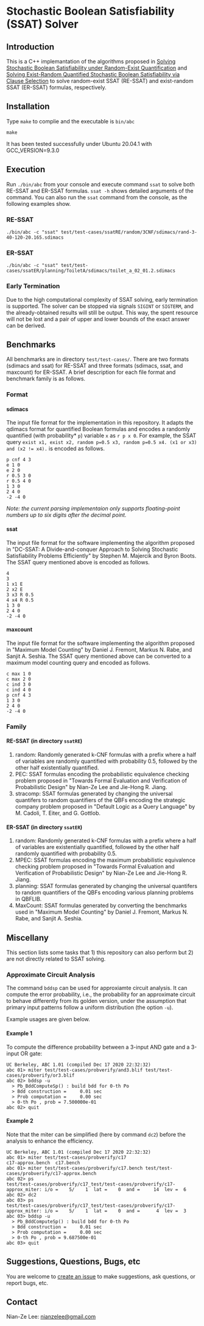 # Stochastic Boolean Satisfiability (SSAT) Solver

## Introduction

This is a C++ implemantation of the algorithms proposed in [Solving Stochastic Boolean Satisfiability under Random-Exist Quantification](https://www.ijcai.org/proceedings/2017/0096.pdf) and [Solving Exist-Random Quantified Stochastic Boolean Satisfiability via Clause Selection](https://www.ijcai.org/proceedings/2018/0186.pdf) to solve random-exist SSAT (RE-SSAT) and exist-random SSAT (ER-SSAT) formulas, respectively.

## Installation

Type `make` to complie and the executable is `bin/abc`

```
make
```

It has been tested successfully under Ubuntu 20.04.1 with GCC_VERSION=9.3.0

## Execution

Run `./bin/abc` from your console and execute command `ssat` to solve both RE-SSAT and ER-SSAT formulas. `ssat -h` shows detailed arguments of the command.
You can also run the `ssat` command from the console, as the following examples show.

### RE-SSAT

```
./bin/abc -c "ssat" test/test-cases/ssatRE/random/3CNF/sdimacs/rand-3-40-120-20.165.sdimacs
```

### ER-SSAT

```
./bin/abc -c "ssat" test/test-cases/ssatER/planning/ToiletA/sdimacs/toilet_a_02_01.2.sdimacs
```

### Early Termination

Due to the high computational complexity of SSAT solving, early termination is supported. The solver can be stopped via signals `SIGINT` or `SIGTERM`, and the already-obtained results will still be output. This way, the spent resource will not be lost and a pair of upper and lower bounds of the exact answer can be derived.

## Benchmarks

All benchmarks are in directory `test/test-cases/`. There are two formats (sdimacs and ssat) for RE-SSAT and three formats (sdimacs, ssat, and maxcount) for ER-SSAT. A brief description for each file format and benchmark family is as follows.

### Format

#### sdimacs

The input file format for the implementation in this repository. It adapts the qdimacs format for quantified Boolean formulas and encodes a randomly quantified (with probability\* `p`) variable `x` as `r p x 0`. For example, the SSAT query `exist x1, exist x2, random p=0.5 x3, random p=0.5 x4. (x1 or x3) and (x2 != x4).` is encoded as follows.

```
p cnf 4 3
e 1 0
e 2 0
r 0.5 3 0
r 0.5 4 0
1 3 0
2 4 0
-2 -4 0
```

_Note: the current parsing implementaion only supports floating-point numbers up to six digits after the decimal point._

#### ssat

The input file format for the software implementing the algorithm proposed in "DC-SSAT: A Divide-and-conquer Approach to Solving Stochastic Satisfiability Problems Efficiently" by Stephen M. Majercik and Byron Boots. The SSAT query mentioned above is encoded as follows.

```
4
3
1 x1 E
2 x2 E
3 x3 R 0.5
4 x4 R 0.5
1 3 0
2 4 0
-2 -4 0
```

#### maxcount

The input file format for the software implementing the algorithm proposed in "Maximum Model Counting" by Daniel J. Fremont, Markus N. Rabe, and Sanjit A. Seshia. The SSAT query mentioned above can be converted to a maximum model counting query and encoded as follows.

```
c max 1 0
c max 2 0
c ind 3 0
c ind 4 0
p cnf 4 3
1 3 0
2 4 0
-2 -4 0
```

### Family

#### RE-SSAT (in directory `ssatRE`)

1. random: Randomly generated k-CNF formulas with a prefix where a half of variables are randomly quantified with probability 0.5, followed by the other half existentially quantified.
2. PEC: SSAT formulas encoding the probabilistic equivalence checking problem proposed in "Towards Formal Evaluation and Verification of Probabilistic Design" by Nian-Ze Lee and Jie-Hong R. Jiang.
3. stracomp: SSAT formulas generated by changing the universal quantifers to random quantifiers of the QBFs encoding the strategic company problem proposed in "Default Logic as a Query Language" by M. Cadoli, T. Eiter, and G. Gottlob.

#### ER-SSAT (in directory `ssatER`)

1. random: Randomly generated k-CNF formulas with a prefix where a half of variables are existentially quantified, followed by the other half randomly quantified with probability 0.5.
2. MPEC: SSAT formulas encoding the maximum probabilistic equivalence checking problem proposed in "Towards Formal Evaluation and Verification of Probabilistic Design" by Nian-Ze Lee and Jie-Hong R. Jiang.
3. planning: SSAT formulas generated by changing the universal quantifers to random quantifiers of the QBFs encoding various planning problems in QBFLIB.
4. MaxCount: SSAT formulas generated by converting the benchmarks used in "Maximum Model Counting" by Daniel J. Fremont, Markus N. Rabe, and Sanjit A. Seshia.

## Miscellany

This section lists some tasks that 1) this repository can also perform but 2) are not directly related to SSAT solving.

### Approximate Circuit Analysis

The command `bddsp` can be used for approxiamte circuit analysis. It can compute the error probability, i.e., the probability for an approximate circuit to behave differently from its golden version, under the assumption that primary input patterns follow a uniform distribution (the option `-u`).

Example usages are given below.

#### Example 1

To compute the difference probability between a 3-input AND gate and a 3-input OR gate:

```
UC Berkeley, ABC 1.01 (compiled Dec 17 2020 22:32:32)
abc 01> miter test/test-cases/probverify/and3.blif test/test-cases/probverify/or3.blif
abc 02> bddsp -u
  > Pb_BddComputeSp() : build bdd for 0-th Po
  > Bdd construction =     0.01 sec
  > Prob computation =     0.00 sec
  > 0-th Po , prob = 7.500000e-01
abc 02> quit
```

#### Example 2

Note that the miter can be simplified (here by command `dc2`) before the analysis to enhance the efficiency.

```
UC Berkeley, ABC 1.01 (compiled Dec 17 2020 22:32:32)
abc 01> miter test/test-cases/probverify/c17
c17-approx.bench  c17.bench
abc 01> miter test/test-cases/probverify/c17.bench test/test-cases/probverify/c17-approx.bench
abc 02> ps
test/test-cases/probverify/c17_test/test-cases/probverify/c17-approx_miter: i/o =    5/    1  lat =    0  and =     14  lev =  6
abc 02> dc2
abc 03> ps
test/test-cases/probverify/c17_test/test-cases/probverify/c17-approx_miter: i/o =    5/    1  lat =    0  and =      4  lev =  3
abc 03> bddsp -u
  > Pb_BddComputeSp() : build bdd for 0-th Po
  > Bdd construction =     0.01 sec
  > Prob computation =     0.00 sec
  > 0-th Po , prob = 9.687500e-01
abc 03> quit
```

## Suggestions, Questions, Bugs, etc

You are welcome to [create an issue](https://github.com/nianzelee/ssatABC/issues) to make suggestions, ask questions, or report bugs, etc.

## Contact

Nian-Ze Lee: nianzelee@gmail.com
